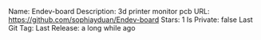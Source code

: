 

Name: Endev-board
Description: 3d printer monitor pcb
URL: https://github.com/sophiayduan/Endev-board
Stars: 1
Is Private: false
Last Git Tag: 
Last Release: a long while ago

